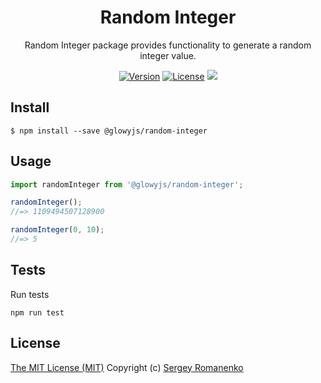 <h1 align="center">Random Integer</h1>
<p align="center">
Random Integer package provides functionality to generate a random integer value.
</p>

<p align="center">
<a href="https://github.com/glowyjs/random-integer/releases"><img alt="Version" src="https://img.shields.io/github/release/glowyjs/random-integer.svg?label=version&color=green"></a> <a href="https://github.com/glowyjs/random-integer"><img src="https://img.shields.io/badge/license-MIT-blue.svg?color=green" alt="License"></a> <img src="https://github.com/glowyjs/random-integer/actions/workflows/tests.yml/badge.svg">

## Install

```
$ npm install --save @glowyjs/random-integer
```

## Usage

```js
import randomInteger from '@glowyjs/random-integer';

randomInteger();
//=> 1109494507128900

randomInteger(0, 10);
//=> 5
```

## Tests

Run tests

```
npm run test
```

## License
[The MIT License (MIT)](https://github.com/glowyjs/random-integer/blob/master/LICENSE.txt)
Copyright (c) [Sergey Romanenko](https://github.com/Awilum)
